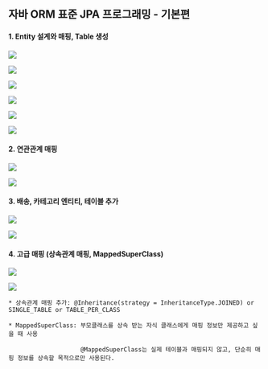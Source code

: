 ## 자바 ORM 표준 JPA 프로그래밍 - 기본편

#### 1. Entity 설계와 매핑, Table 생성

![](img/Member.png)

![](img/Order.png)

![](img/OrderItem.png)

![](img/Item.png)

![](img/h2.png)

![](img/mapping.png)


#### 2. 연관관계 매핑

![](img/2_table.png)

![](img/2_entity.png)


#### 3. 배송, 카테고리 엔티티, 테이블 추가 

![](img/3_add_table.png)

![](img/3_add_entity.png)


#### 4. 고급 매핑 (상속관계 매핑, MappedSuperClass)

![](img/4_table.png)

![](img/4_entity.png)

    * 상속관계 매핑 추가: @Inheritance(strategy = InheritanceType.JOINED) or SINGLE_TABLE or TABLE_PER_CLASS

    * MappedSuperClass: 부모클래스를 상속 받는 자식 클래스에게 매핑 정보만 제공하고 싶을 때 사용
                        
                        @MappedSuperClass는 실제 테이블과 매핑되지 않고, 단순히 매핑 정보를 상속할 목적으로만 사용된다.
